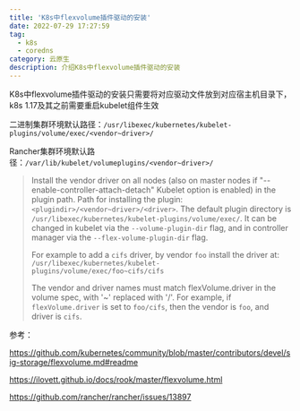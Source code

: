 ```yaml
---
title: 'K8s中flexvolume插件驱动的安装'
date: 2022-07-29 17:27:59
tag:
  - k8s
  - coredns
category: 云原生
description: 介绍K8s中flexvolume插件驱动的安装
---
```


K8s中flexvolume插件驱动的安装只需要将对应驱动文件放到对应宿主机目录下，k8s 1.17及其之前需要重启kubelet组件生效

<!-- more -->

二进制集群环境默认路径：`/usr/libexec/kubernetes/kubelet-plugins/volume/exec/<vendor~driver>/`

Rancher集群环境默认路径：`/var/lib/kubelet/volumeplugins/<vendor~driver>/`

> Install the vendor driver on all nodes (also on master nodes if "--enable-controller-attach-detach" Kubelet option is enabled) in the plugin path. Path for installing the plugin: `<plugindir>/<vendor~driver>/<driver>`. The default plugin directory is `/usr/libexec/kubernetes/kubelet-plugins/volume/exec/`. It can be changed in kubelet via the `--volume-plugin-dir` flag, and in controller manager via the `--flex-volume-plugin-dir` flag.
>
> For example to add a `cifs` driver, by vendor `foo` install the driver at: `/usr/libexec/kubernetes/kubelet-plugins/volume/exec/foo~cifs/cifs`
>
> The vendor and driver names must match flexVolume.driver in the volume spec, with '~' replaced with '/'. For example, if `flexVolume.driver` is set to `foo/cifs`, then the vendor is `foo`, and driver is `cifs`.

参考：

<https://github.com/kubernetes/community/blob/master/contributors/devel/sig-storage/flexvolume.md#readme>

<https://ilovett.github.io/docs/rook/master/flexvolume.html>

<https://github.com/rancher/rancher/issues/13897>

